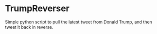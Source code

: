 # TrumpReverser
Simple python script to pull the latest tweet from Donald Trump, and then tweet it back in reverse.
